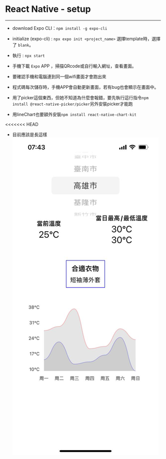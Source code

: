 # React Native - setup
---
- download Expo CLI：`npm install -g expo-cli` <br>
- initialize (expo-cli) : `npx expo init <project_name>`
選擇template時，選擇了 `blank`。<br>

- 執行 : `npx start` <br>
- 手機下載 `Expo` APP ，掃描QRcode或自行輸入網址，查看畫面。 <br>
- 要確認手機和電腦連到同一個wifi畫面才會跑出來
- 程式碼每次儲存時，手機APP會自動更新畫面，若有bug也會顯示在畫面中。
- 用了picker這個東西，但她不知道為什麼會報錯，要先執行這行指令`npm install @react-native-picker/picker`另外安裝picker才能跑
- 用lineChart也要額外安裝`npm install react-native-chart-kit`

<<<<<<< HEAD
- 目前應該是長這樣
![image](https://github.com/JiawenTsaii/weatherAI_reactNative/blob/master/dress.jpg)
